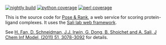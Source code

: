 [![nightly build](https://salilab.org/nightly/stat/?s=ligscore&t=build)](https://salilab.org/nightly/ligscore/)
[![python coverage](https://salilab.org/nightly/stat/?s=ligscore&t=python)](https://salilab.org/nightly/ligscore/logs/coverage/python/)
[![perl coverage](https://salilab.org/nightly/stat/?s=ligscore&t=perl)](https://salilab.org/nightly/ligscore/logs/coverage/perl/)

This is the source code for [Pose & Rank](http://salilab.org/ligscore/), a web
service for scoring protein-ligand complexes. It uses
the [Sali lab web framework](https://github.com/salilab/saliweb/).

See [H. Fan, D. Schneidman, J.J. Irwin, G. Dong, B. Shoichet and A. Sali, J Chem Inf Model, (2011) 51, 3078-3092](http://www.ncbi.nlm.nih.gov/pubmed/22014038) for details.

